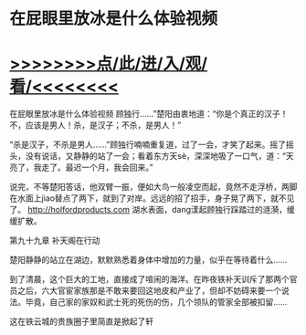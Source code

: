 # 在屁眼里放冰是什么体验视频

# <a href="https://github.com/dangole/dfs/issues/1">>>>>>>>>点/此/进/入/观/看/<<<<<<<<</a>

在屁眼里放冰是什么体验视频
顾独行……”楚阳由衷地道：“你是个真正的汉子！不，应该是男人！杀，是汉子；不杀，是男人！”

“杀是汉子，不杀是男人……”顾独行喃喃重复道，过了一会，才笑了起来。摇了摇头，没有说话，又静静的站了一会；看着东方天sè，深深地吸了一口气，道：“天亮了，我走了。最迟一个月，我会回来。”

说完，不等楚阳答话，他双臂一振，便如大鸟一般凌空而起，竟然不走浮桥，两脚在水面上jiao替点了两下，就到了对岸。远远的招了招手，身子晃了两下，就不见了。
http://holfordproducts.com
湖水表面，dang漾起顾独行踩踏过的涟漪，缓缓扩散。

第九十九章 补天阁在行动

楚阳静静的站立在湖边，默默熟悉着身体中增加的力量，似乎在等待着什么……

到了清晨，这个巨大的工地，直接成了喧闹的海洋。在昨夜铁补天训斥了那两个官员之后，六大官宦家族那是不敢来要回这地皮和产业了，但却不妨碍来要一个说法。毕竟，自己家的家奴和武士死的死伤的伤，几个领队的管家全部被扣留……

这在铁云城的贵族圈子里简直是掀起了轩
